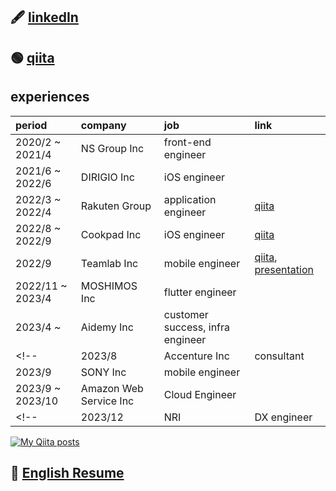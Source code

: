 

<!-- ## URL -->

<!-- - [Qiita ](https://qiita.com/miyakooti)[![My Qiita posts](https://qiita-badge.apiapi.app/s/miyakooti/posts.svg)](http://qiita.com/miyakooti) -->
<!-- - [Portfolio site](https://miyakooti.github.io/kousuke_portofolio/)
 -->

## 🖋️ [linkedIn](https://www.linkedin.com/in/maru087a65253/)

## 🟢 [qiita](https://qiita.com/miyakooti)

## experiences

| period | company | job | link |
|:-----------|:------------|:------------|:------------|
| 2020/2 ~ 2021/4 | NS Group Inc| front-end engineer| |
| 2021/6 ~ 2022/6 | DIRIGIO Inc| iOS engineer| |
| 2022/3 ~ 2022/4 | Rakuten Group| application engineer| [qiita](https://qiita.com/miyakooti/private/e01e19092d1034539429) |
| 2022/8 ~ 2022/9 | Cookpad Inc| iOS engineer| [qiita](https://qiita.com/miyakooti/private/95d3f815da897a71bf61) |
| 2022/9 | Teamlab Inc| mobile engineer| [qiita](https://qiita.com/miyakooti/private/42b70aaf9c7cd473314e), [presentation](https://drive.google.com/file/d/1YOW9m5tNqCdteA4rgm9QtqODRynIg9sd/view?usp=sharing) |
| 2022/11 ~ 2023/4| MOSHIMOS Inc| flutter engineer |
| 2023/4 ~ | Aidemy Inc| customer success, infra engineer |
<!--| 2023/8 | Accenture Inc| consultant  | -->
| 2023/9 | SONY Inc| mobile engineer |
| 2023/9 ~ 2023/10 | Amazon Web Service Inc | Cloud Engineer |
<!-- | 2023/12 | NRI | DX engineer |

<!-- | 2025/4 ~ 【FULL TIME】 | Amazon Web Service Inc| Cloud Support Engineer | -->



[![My Qiita posts](https://qiita-badge.apiapi.app/s/miyakooti/posts.svg)](http://qiita.com/miyakooti)

## 🔖 [English Resume](https://file.notion.so/f/f/0c9e9f17-95c2-4536-b49b-9bb72372e1ec/b79d2ccc-38a6-480a-92f5-529cecf702c7/White_Blue_Simple_Back_End_Engineer_CV_Resume.pdf?table=block&id=c172ee09-8ee5-41cc-a3da-b45f06fc1c1f&spaceId=0c9e9f17-95c2-4536-b49b-9bb72372e1ec&expirationTimestamp=1724256000000&signature=kUcvsjHjJEpxpiJagjZjXXd7P5a3k2zCZcN0hPWIDaI&downloadName=White+Blue+Simple+Back+End+Engineer+CV+Resume.pdf)


<!-- ## Doing
- GUI Architecture(MVVM)




## Scheduled

- flutter
- Redux
- Rx
- golang
- swiftGen
- swiftlint
- clean architecture
- 

## Done
- GUI Architecture(MVP)
 -->
